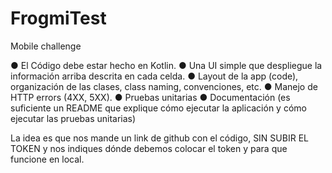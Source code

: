 # FrogmiTest
Mobile challenge

● El Código debe estar hecho en Kotlin.
● Una UI simple que despliegue la información arriba descrita en cada celda.
● Layout de la app (code), organización de las clases, class naming, convenciones, etc.
● Manejo de HTTP errors (4XX, 5XX).
● Pruebas unitarias
● Documentación (es suficiente un README que explique cómo ejecutar la aplicación y cómo
ejecutar las pruebas unitarias)

La idea es que nos mande un link de github con el código, SIN SUBIR EL TOKEN y nos indiques dónde debemos colocar el token y para que funcione en local.
